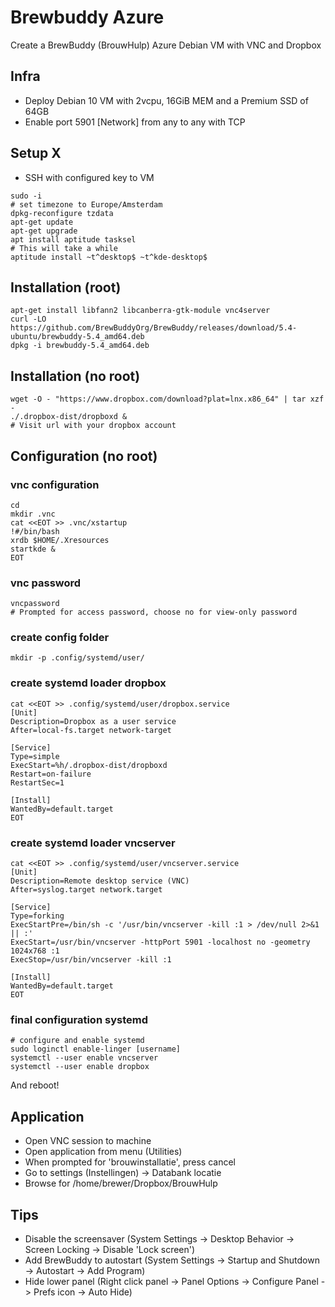 # Brewbuddy Azure
Create a BrewBuddy (BrouwHulp) Azure Debian VM with VNC and Dropbox

## Infra
* Deploy Debian 10 VM with 2vcpu, 16GiB MEM and a Premium SSD of 64GB
* Enable port 5901 [Network] from any to any with TCP

## Setup X
* SSH with configured key to VM

```
sudo -i
# set timezone to Europe/Amsterdam
dpkg-reconfigure tzdata
apt-get update
apt-get upgrade
apt install aptitude tasksel
# This will take a while
aptitude install ~t^desktop$ ~t^kde-desktop$
```

## Installation (root)
```
apt-get install libfann2 libcanberra-gtk-module vnc4server
curl -LO https://github.com/BrewBuddyOrg/BrewBuddy/releases/download/5.4-ubuntu/brewbuddy-5.4_amd64.deb
dpkg -i brewbuddy-5.4_amd64.deb
```

## Installation (no root)
```
wget -O - "https://www.dropbox.com/download?plat=lnx.x86_64" | tar xzf -
./.dropbox-dist/dropboxd &
# Visit url with your dropbox account
```

## Configuration (no root)

### vnc configuration
```
cd
mkdir .vnc
cat <<EOT >> .vnc/xstartup
!#/bin/bash
xrdb $HOME/.Xresources
startkde &
EOT
```

### vnc password
```
vncpassword
# Prompted for access password, choose no for view-only password
```

### create config folder
```
mkdir -p .config/systemd/user/
```

### create systemd loader dropbox
```
cat <<EOT >> .config/systemd/user/dropbox.service
[Unit]
Description=Dropbox as a user service
After=local-fs.target network-target

[Service]
Type=simple
ExecStart=%h/.dropbox-dist/dropboxd
Restart=on-failure
RestartSec=1

[Install]
WantedBy=default.target
EOT
```

### create systemd loader vncserver
```
cat <<EOT >> .config/systemd/user/vncserver.service
[Unit]
Description=Remote desktop service (VNC)
After=syslog.target network.target

[Service]
Type=forking
ExecStartPre=/bin/sh -c '/usr/bin/vncserver -kill :1 > /dev/null 2>&1 || :'
ExecStart=/usr/bin/vncserver -httpPort 5901 -localhost no -geometry 1024x768 :1
ExecStop=/usr/bin/vncserver -kill :1

[Install]
WantedBy=default.target
EOT
```

### final configuration systemd
```
# configure and enable systemd
sudo loginctl enable-linger [username]
systemctl --user enable vncserver
systemctl --user enable dropbox
```

And reboot!

## Application
* Open VNC session to machine
* Open application from menu (Utilities)
* When prompted for 'brouwinstallatie', press cancel
* Go to settings (Instellingen) -> Databank locatie
* Browse for /home/brewer/Dropbox/BrouwHulp

## Tips
* Disable the screensaver (System Settings -> Desktop Behavior -> Screen Locking -> Disable 'Lock screen')
* Add BrewBuddy to autostart (System Settings -> Startup and Shutdown -> Autostart -> Add Program)
* Hide lower panel (Right click panel -> Panel Options -> Configure Panel -> Prefs icon -> Auto Hide)
